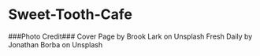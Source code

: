 # Sweet-Tooth-Cafe

###Photo Credit###
Cover Page by Brook Lark on Unsplash
Fresh Daily by Jonathan Borba on Unsplash
<br>

